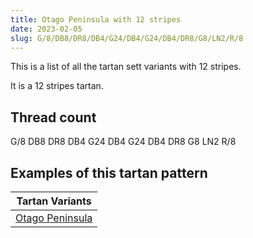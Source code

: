 ```yaml
---
title: Otago Peninsula with 12 stripes
date: 2023-02-05
slug: G/8/DB8/DR8/DB4/G24/DB4/G24/DB4/DR8/G8/LN2/R/8
---
```

This is a list of all the tartan sett variants with 12 stripes.

It is a 12 stripes tartan.


## Thread count
G/8 DB8 DR8 DB4 G24 DB4 G24 DB4 DR8 G8 LN2 R/8

## Examples of this tartan pattern

| Tartan Variants |
|---------------|
| [Otago Peninsula](/variants/g/8/db8/dr8/db4/g24/db4/g24/db4/dr8/g8/ln2/r/8-db000030-dr802040-g006030-lne0e0e0-rd03030)||
